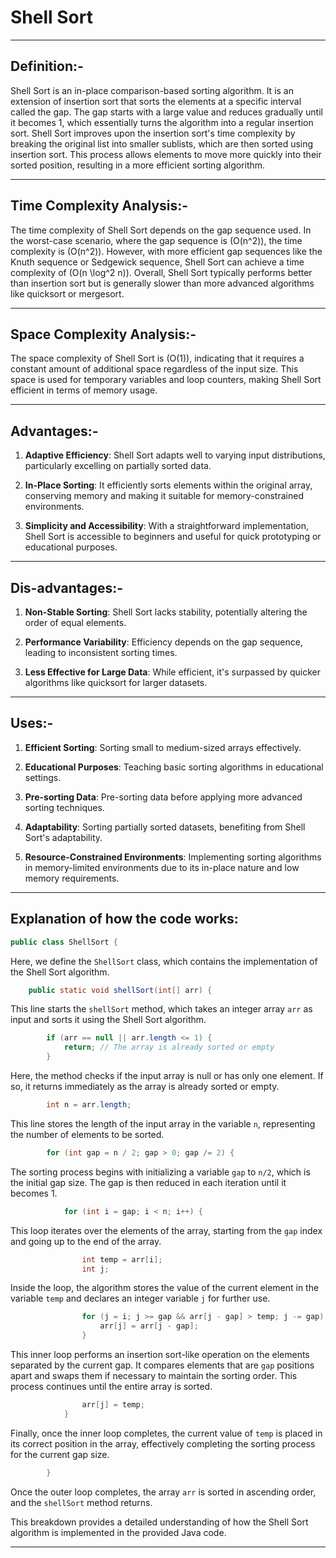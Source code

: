 #  Shell Sort
-----

## Definition:-

Shell Sort is an in-place comparison-based sorting algorithm. It is an extension of insertion sort that sorts the elements at a specific interval called the gap. The gap starts with a large value and reduces gradually until it becomes 1, which essentially turns the algorithm into a regular insertion sort. Shell Sort improves upon the insertion sort's time complexity by breaking the original list into smaller sublists, which are then sorted using insertion sort. This process allows elements to move more quickly into their sorted position, resulting in a more efficient sorting algorithm.

-----

## Time Complexity Analysis:-

The time complexity of Shell Sort depends on the gap sequence used. In the worst-case scenario, where the gap sequence is \(O(n^2)\), the time complexity is \(O(n^2)\). However, with more efficient gap sequences like the Knuth sequence or Sedgewick sequence, Shell Sort can achieve a time complexity of \(O(n \log^2 n)\). Overall, Shell Sort typically performs better than insertion sort but is generally slower than more advanced algorithms like quicksort or mergesort.

-----

## Space Complexity Analysis:-

The space complexity of Shell Sort is \(O(1)\), indicating that it requires a constant amount of additional space regardless of the input size. This space is used for temporary variables and loop counters, making Shell Sort efficient in terms of memory usage.

-----

## Advantages:-

1. **Adaptive Efficiency**: Shell Sort adapts well to varying input distributions, particularly excelling on partially sorted data.

2. **In-Place Sorting**: It efficiently sorts elements within the original array, conserving memory and making it suitable for memory-constrained environments.

3. **Simplicity and Accessibility**: With a straightforward implementation, Shell Sort is accessible to beginners and useful for quick prototyping or educational purposes.

----

## Dis-advantages:-

1. **Non-Stable Sorting**: Shell Sort lacks stability, potentially altering the order of equal elements.

2. **Performance Variability**: Efficiency depends on the gap sequence, leading to inconsistent sorting times.

3. **Less Effective for Large Data**: While efficient, it's surpassed by quicker algorithms like quicksort for larger datasets.

-----

## Uses:-

1. **Efficient Sorting**: Sorting small to medium-sized arrays effectively.

2. **Educational Purposes**: Teaching basic sorting algorithms in educational settings.

3. **Pre-sorting Data**: Pre-sorting data before applying more advanced sorting techniques.

4. **Adaptability**: Sorting partially sorted datasets, benefiting from Shell Sort's adaptability.

5. **Resource-Constrained Environments**: Implementing sorting algorithms in memory-limited environments due to its in-place nature and low memory requirements.

-----

## Explanation of how the code works:

```java
public class ShellSort {
```

Here, we define the `ShellSort` class, which contains the implementation of the Shell Sort algorithm.

```java
    public static void shellSort(int[] arr) {
```

This line starts the `shellSort` method, which takes an integer array `arr` as input and sorts it using the Shell Sort algorithm.

```java
        if (arr == null || arr.length <= 1) {
            return; // The array is already sorted or empty
        }
```

Here, the method checks if the input array is null or has only one element. If so, it returns immediately as the array is already sorted or empty.

```java
        int n = arr.length;
```

This line stores the length of the input array in the variable `n`, representing the number of elements to be sorted.

```java
        for (int gap = n / 2; gap > 0; gap /= 2) {
```

The sorting process begins with initializing a variable `gap` to `n/2`, which is the initial gap size. The gap is then reduced in each iteration until it becomes 1.

```java
            for (int i = gap; i < n; i++) {
```

This loop iterates over the elements of the array, starting from the `gap` index and going up to the end of the array.

```java
                int temp = arr[i];
                int j;
```

Inside the loop, the algorithm stores the value of the current element in the variable `temp` and declares an integer variable `j` for further use.

```java
                for (j = i; j >= gap && arr[j - gap] > temp; j -= gap) {
                    arr[j] = arr[j - gap];
                }
```

This inner loop performs an insertion sort-like operation on the elements separated by the current gap. It compares elements that are `gap` positions apart and swaps them if necessary to maintain the sorting order. This process continues until the entire array is sorted.

```java
                arr[j] = temp;
            }
```

Finally, once the inner loop completes, the current value of `temp` is placed in its correct position in the array, effectively completing the sorting process for the current gap size.

```java
        }
```

Once the outer loop completes, the array `arr` is sorted in ascending order, and the `shellSort` method returns.

This breakdown provides a detailed understanding of how the Shell Sort algorithm is implemented in the provided Java code.

-----